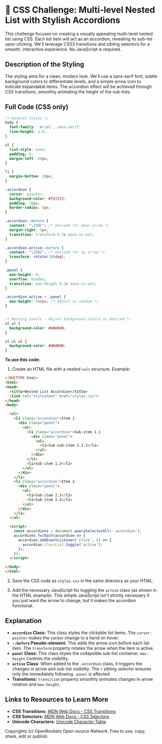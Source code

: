 # 🐞 CSS Challenge:  Multi-level Nested List with Stylish Accordions


This challenge focuses on creating a visually appealing multi-level nested list using CSS.  Each list item will act as an accordion, revealing its sub-list upon clicking.  We'll leverage CSS3 transitions and sibling selectors for a smooth, interactive experience.  No JavaScript is required.

## Description of the Styling

The styling aims for a clean, modern look.  We'll use a sans-serif font, subtle background colors to differentiate levels, and a simple arrow icon to indicate expandable items.  The accordion effect will be achieved through CSS transitions, smoothly animating the height of the sub-lists.


## Full Code (CSS only)

```css
/* General Styles */
body {
  font-family: 'Arial', sans-serif;
  line-height: 1.6;
}

ul {
  list-style: none;
  padding: 0;
  margin-left: 20px;
}

li {
  margin-bottom: 10px;
}

.accordion {
  cursor: pointer;
  background-color: #f2f2f2;
  padding: 10px;
  border-radius: 5px;
}

.accordion::before {
  content: "\25BC"; /* Unicode for down arrow */
  margin-right: 5px;
  transition: transform 0.3s ease-in-out;
}

.accordion.active::before {
  content: "\25B2"; /* Unicode for up arrow */
  transform: rotate(180deg);
}

.panel {
  max-height: 0;
  overflow: hidden;
  transition: max-height 0.3s ease-in-out;
}

.accordion.active + .panel {
  max-height: 500px; /* Adjust as needed */
}


/* Nesting Levels - Adjust background colors as desired */
ul ul {
  background-color: #e0e0e0;
}

ul ul ul {
  background-color: #d0d0d0;
}
```

**To use this code:**

1. Create an HTML file with a nested `<ul>` structure.  Example:

```html
<!DOCTYPE html>
<html>
<head>
  <title>Nested List Accordion</title>
  <link rel="stylesheet" href="styles.css">
</head>
<body>

  <ul>
    <li class="accordion">Item 1
      <div class="panel">
        <ul>
          <li class="accordion">Sub-item 1.1
            <div class="panel">
              <ul>
                <li>Sub-sub-item 1.1.1</li>
              </ul>
            </div>
          </li>
          <li>Sub-item 1.2</li>
        </ul>
      </div>
    </li>
    <li class="accordion">Item 2
      <div class="panel">
        <ul>
          <li>Sub-item 2.1</li>
          <li>Sub-item 2.2</li>
        </ul>
      </div>
    </li>
  </ul>

  <script>
    const accordions = document.querySelectorAll('.accordion');
    accordions.forEach(accordion => {
      accordion.addEventListener('click', () => {
        accordion.classList.toggle('active');
      });
    });
  </script>

</body>
</html>
```

2.  Save the CSS code as `styles.css` in the same directory as your HTML.

3.  Add the necessary JavaScript for toggling the `active` class (as shown in the HTML example).  This simple JavaScript isn't strictly necessary if you just want the arrow to change, but it makes the accordion functional.



## Explanation

* **`accordion` Class:**  This class styles the clickable list items.  The `cursor: pointer` makes the cursor change to a hand on hover.
* **`::before` Pseudo-element:** This adds the arrow icon before each list item.  The `transform` property rotates the arrow when the item is active.
* **`panel` Class:**  This class styles the collapsible sub-list container. `max-height` controls the visibility.
* **`active` Class:** When added to the `.accordion` class, it triggers the changes in arrow and sub-list visibility.  The `+` sibling selector ensures only the immediately following `.panel` is affected.
* **Transitions:**  `transition` property smoothly animates changes in arrow rotation and `max-height`.


## Links to Resources to Learn More

* **CSS Transitions:** [MDN Web Docs - CSS Transitions](https://developer.mozilla.org/en-US/docs/Web/CSS/transition)
* **CSS Selectors:** [MDN Web Docs - CSS Selectors](https://developer.mozilla.org/en-US/docs/Web/CSS/CSS_Selectors)
* **Unicode Characters:** [Unicode Character Table](https://unicode-table.com/en/)


Copyrights (c) OpenRockets Open-source Network. Free to use, copy, share, edit or publish.

